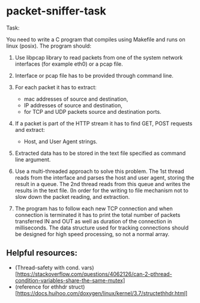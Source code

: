 # packet-sniffer-task

Task:

You need to write a C program that compiles using Makefile and runs on linux (posix). The program should:

1. Use libpcap library to read packets from one of the system network interfaces (for example eth0) or a pcap file.

2. Interface or pcap file has to be provided through command line.

3. For each packet it has to extract:
   - mac addresses of source and destination,
   - IP addresses of source and destination,
   - for TCP and UDP packets source and destination ports.

4. If a packet is part of the HTTP stream it has to find GET, POST requests and extract:
   - Host, and User Agent strings.

5. Extracted data has to be stored in the text file specified as command line argument.

6. Use a multi-threaded approach to solve this problem. The 1st thread reads from the interface and parses the host and user agent, storing the result in a queue. The 2nd thread reads from this queue and writes the results in the text file. (In order for the writing to file mechanism not to slow down the packet reading, and extraction.

7. The program has to follow each new TCP connection and when connection is terminated it has to print the total number of packets transferred IN and OUT as well as duration of the connection in milliseconds. The data structure used for tracking connections should be designed for high speed processing, so not a normal array.


## Helpful resources:
- (Thread-safety with cond. vars)[https://stackoverflow.com/questions/4062126/can-2-pthread-condition-variables-share-the-same-mutex]
- (reference for ethhdr struct)[https://docs.huihoo.com/doxygen/linux/kernel/3.7/structethhdr.html]